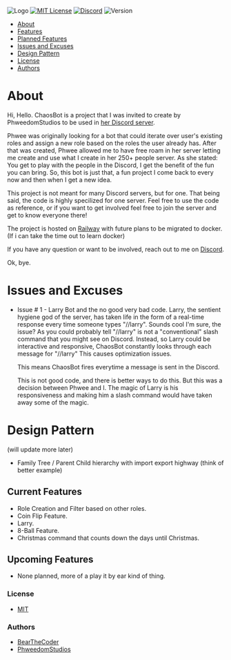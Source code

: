 ![Logo](https://cdn.discordapp.com/attachments/1013489547419590759/1041895122872316034/iconLarge.png)
[![MIT License](https://img.shields.io/badge/License-MIT-green.svg)](https://choosealicense.com/licenses/mit/)
[![Discord](https://img.shields.io/discord/1034695813026283580?color=%235865F2&label=Discord&logo=Discord)](https://discord.gg/DuMJjretE2)
![Version](https://img.shields.io/badge/version-0.5.0-ff69b4)

- [About](#about)
- [Features](#current-features)
- [Planned Features](#upcoming-features)
- [Issues and Excuses](#issues-and-excuses)
- [Design Pattern](#design-pattern)
- [License](#license)
- [Authors](#authors)

# About

Hi, Hello.
ChaosBot is a project that I was invited to create by PhweedomStudios to be used in [her Discord server](https://discord.gg/xhtTHve64N).

Phwee was originally looking for a bot that could iterate over user's existing roles and assign a new role based on the roles the user already has.
After that was created, Phwee allowed me to have free roam in her server letting me create and use what I create in her 250+ people server.
As she stated: You get to play with the people in the Discord, I get the benefit of the fun you can bring.
So, this bot is just that, a fun project I come back to every now and then when I get a new idea.

This project is not meant for many Discord servers, but for one. That being said, the code is highly specilized for one server.
Feel free to use the code as reference, or if you want to get involved feel free to join the server and get to know everyone there!

The project is hosted on [Railway](https://railway.app) with future plans to be migrated to docker. (If i can take the time out to learn docker)

If you have any question or want to be involved, reach out to me on [Discord](https://discord.gg/DuMJjretE2).

Ok, bye.

# Issues and Excuses

-   Issue # 1 - Larry Bot and the no good very bad code.
      Larry, the sentient hygiene god of the server, has taken life in the form of a real-time response every time someone types "//larry".
      Sounds cool I'm sure, the issue?
      As you could probably tell "//larry" is not a "conventional" slash command that you might see on Discord.
      Instead, so Larry could be interactive and responsive, ChaosBot constantly looks through each message for "//larry"
      This causes optimization issues.
      
      This means ChaosBot fires everytime a message is sent in the Discord.
      
      This is not good code, and there is better ways to do this.
      But this was a decision between Phwee and I.
      The magic of Larry is his responsiveness and making him a slash command would have taken away some of the magic.

# Design Pattern

(will update more later)
- Family Tree / Parent Child hierarchy with import export highway (think of better example)


## Current Features

-   Role Creation and Filter based on other roles.
-   Coin Flip Feature.
-   Larry.
-   8-Ball Feature.
-   Christmas command that counts down the days until Christmas.

## Upcoming Features

-   None planned, more of a play it by ear kind of thing.

### License

-   [MIT](https://choosealicense.com/licenses/mit/)

### Authors

-   [BearTheCoder](https://www.youtube.com/channel/UCWg8LAQk6NLQfj4Wr3zImKA)
-   [PhweedomStudios](https://phwee.carrd.co/)

